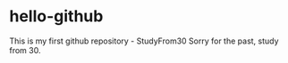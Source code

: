 # hello-github
This is my first github repository  - StudyFrom30
Sorry for the past, study from 30.
